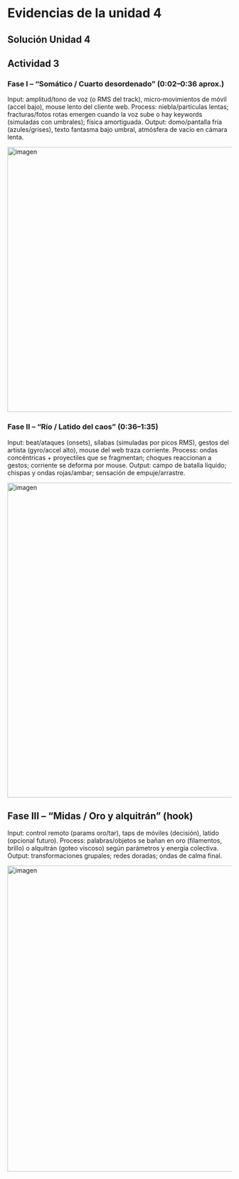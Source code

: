 # Evidencias de la unidad 4

## Solución Unidad 4

## Actividad 3 

### Fase I – “Somático / Cuarto desordenado” (0:02–0:36 aprox.) 

Input: amplitud/tono de voz (o RMS del track), micro‑movimientos de móvil (accel bajo), mouse lento del cliente web. 
Process: niebla/partículas lentas; fracturas/fotos rotas emergen cuando la voz sube o hay keywords (simuladas con umbrales); física amortiguada. 
Output: domo/pantalla fría (azules/grises), texto fantasma bajo umbral, atmósfera de vacío en cámara lenta. 



<img width="790" height="595" alt="imagen" src="https://github.com/user-attachments/assets/00a76beb-971f-4aa8-8eae-d0d19cc21e4c" />


### Fase II – “Río / Latido del caos” (0:36–1:35) 

Input: beat/ataques (onsets), sílabas (simuladas por picos RMS), gestos del artista (gyro/accel alto), mouse del web traza corriente. 
Process: ondas concéntricas + proyectiles que se fragmentan; choques reaccionan a gestos; corriente se deforma por mouse.
Output: campo de batalla líquido; chispas y ondas rojas/ambar; sensación de empuje/arrastre.



<img width="821" height="707" alt="imagen" src="https://github.com/user-attachments/assets/50502e4a-1f15-49f1-8d64-4e935335c32a" />

## Fase III – “Midas / Oro y alquitrán” (hook) 
Input: control remoto (params oro/tar), taps de móviles (decisión), latido (opcional futuro). 
Process: palabras/objetos se bañan en oro (filamentos, brillo) o alquitrán (goteo viscoso) según parámetros y energía colectiva. 
Output: transformaciones grupales; redes doradas; ondas de calma final. 



<img width="782" height="687" alt="imagen" src="https://github.com/user-attachments/assets/52879b43-44c7-4417-9abe-de4036f7926e" />

